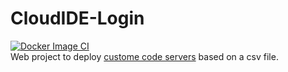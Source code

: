 # CloudIDE-Login
[![Docker Image CI](https://github.com/CVHS-CloudIDE/CloudIDE-Login/actions/workflows/docker-image.yml/badge.svg)](https://github.com/CVHS-CloudIDE/CloudIDE-Login/actions/workflows/docker-image.yml)  
Web project to deploy [custome code servers](https://github.com/11robert11/code-server) based on a csv file. 